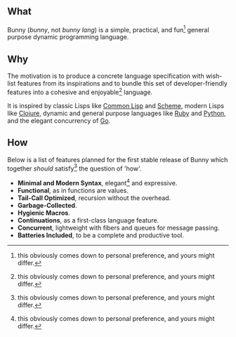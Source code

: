 ## What

Bunny (_bunny_, not _bunny lang_) is a simple, practical, and fun[^1] general purpose dynamic programming language.

## Why

The motivation is to produce a concrete language specification with wish-list features from its inspirations and to bundle this set of developer-friendly features into a cohesive and enjoyable[^1] language.

It is inspired by classic Lisps like [Common Lisp](https://common-lisp.net/) and [Scheme](https://schemers.org/), modern Lisps like [Clojure](https://clojure.org/), dynamic and general purpose languages like [Ruby](https://www.ruby-lang.org/en/) and [Python](https://www.python.org/), and the elegant concurrency of [Go](https://golang.org/).

## How

Below is a list of features planned for the first stable release of Bunny which together _should_ satisfy[^1] the question of 'how'.

- **Minimal and Modern Syntax**, elegant[^1] and expressive.
- **Functional**, as in functions are values.
- **Tail-Call Optimized**, recursion without the overhead.
- **Garbage-Collected**.
- **Hygienic Macros**.
- **Continuations**, as a first-class language feature.
- **Concurrent**, lightweight with fibers and queues for message passing.
- **Batteries Included**, to be a complete and productive tool.

[^1]: this obviously comes down to personal preference, and yours might differ.
